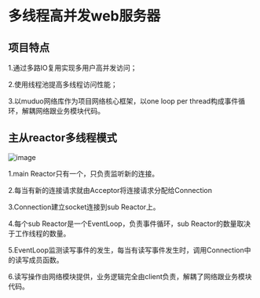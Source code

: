 # 多线程高并发web服务器

## 项目特点

1.通过多路IO复用实现多用户高并发访问；

2.使用线程池提高多线程访问性能；

3.以muduo网络库作为项目网络核心框架，以one loop per thread构成事件循环，解耦网络跟业务模块代码。

## 主从reactor多线程模式

![image](https://user-images.githubusercontent.com/53084573/176347135-449ad1be-62cd-4406-a5f9-2dd0f2e434c8.png)

1.main Reactor只有一个，只负责监听新的连接。

2.每当有新的连接请求就由Acceptor将连接请求分配给Connection

3.Connection建立socket连接到sub Reactor上。

4.每个sub Reactor是一个EventLoop，负责事件循环，sub Reactor的数量取决于工作线程的数量。

5.EventLoop监测读写事件的发生，每当有读写事件发生时，调用Connection中的读写成员函数。

6.读写操作由网络模块提供，业务逻辑完全由client负责，解耦了网络跟业务模块代码。
